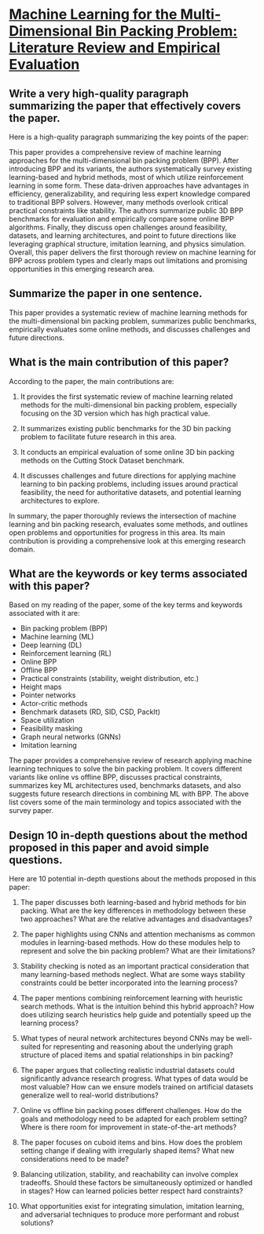 # [Machine Learning for the Multi-Dimensional Bin Packing Problem:   Literature Review and Empirical Evaluation](https://arxiv.org/abs/2312.08103)

## Write a very high-quality paragraph summarizing the paper that effectively covers the paper.

 Here is a high-quality paragraph summarizing the key points of the paper:

This paper provides a comprehensive review of machine learning approaches for the multi-dimensional bin packing problem (BPP). After introducing BPP and its variants, the authors systematically survey existing learning-based and hybrid methods, most of which utilize reinforcement learning in some form. These data-driven approaches have advantages in efficiency, generalizability, and requiring less expert knowledge compared to traditional BPP solvers. However, many methods overlook critical practical constraints like stability. The authors summarize public 3D BPP benchmarks for evaluation and empirically compare some online BPP algorithms. Finally, they discuss open challenges around feasibility, datasets, and learning architectures, and point to future directions like leveraging graphical structure, imitation learning, and physics simulation. Overall, this paper delivers the first thorough review on machine learning for BPP across problem types and clearly maps out limitations and promising opportunities in this emerging research area.


## Summarize the paper in one sentence.

 This paper provides a systematic review of machine learning methods for the multi-dimensional bin packing problem, summarizes public benchmarks, empirically evaluates some online methods, and discusses challenges and future directions.


## What is the main contribution of this paper?

 According to the paper, the main contributions are:

1) It provides the first systematic review of machine learning related methods for the multi-dimensional bin packing problem, especially focusing on the 3D version which has high practical value. 

2) It summarizes existing public benchmarks for the 3D bin packing problem to facilitate future research in this area.

3) It conducts an empirical evaluation of some online 3D bin packing methods on the Cutting Stock Dataset benchmark.

4) It discusses challenges and future directions for applying machine learning to bin packing problems, including issues around practical feasibility, the need for authoritative datasets, and potential learning architectures to explore.

In summary, the paper thoroughly reviews the intersection of machine learning and bin packing research, evaluates some methods, and outlines open problems and opportunities for progress in this area. Its main contribution is providing a comprehensive look at this emerging research domain.


## What are the keywords or key terms associated with this paper?

 Based on my reading of the paper, some of the key terms and keywords associated with it are:

- Bin packing problem (BPP)
- Machine learning (ML)
- Deep learning (DL)
- Reinforcement learning (RL)
- Online BPP
- Offline BPP 
- Practical constraints (stability, weight distribution, etc.)
- Height maps
- Pointer networks
- Actor-critic methods
- Benchmark datasets (RD, SID, CSD, PackIt)
- Space utilization
- Feasibility masking
- Graph neural networks (GNNs)
- Imitation learning

The paper provides a comprehensive review of research applying machine learning techniques to solve the bin packing problem. It covers different variants like online vs offline BPP, discusses practical constraints, summarizes key ML architectures used, benchmarks datasets, and also suggests future research directions in combining ML with BPP. The above list covers some of the main terminology and topics associated with the survey paper.


## Design 10 in-depth questions about the method proposed in this paper and avoid simple questions.

 Here are 10 potential in-depth questions about the methods proposed in this paper:

1) The paper discusses both learning-based and hybrid methods for bin packing. What are the key differences in methodology between these two approaches? What are the relative advantages and disadvantages?

2) The paper highlights using CNNs and attention mechanisms as common modules in learning-based methods. How do these modules help to represent and solve the bin packing problem? What are their limitations?

3) Stability checking is noted as an important practical consideration that many learning-based methods neglect. What are some ways stability constraints could be better incorporated into the learning process?

4) The paper mentions combining reinforcement learning with heuristic search methods. What is the intuition behind this hybrid approach? How does utilizing search heuristics help guide and potentially speed up the learning process?

5) What types of neural network architectures beyond CNNs may be well-suited for representing and reasoning about the underlying graph structure of placed items and spatial relationships in bin packing? 

6) The paper argues that collecting realistic industrial datasets could significantly advance research progress. What types of data would be most valuable? How can we ensure models trained on artificial datasets generalize well to real-world distributions?

7) Online vs offline bin packing poses different challenges. How do the goals and methodology need to be adapted for each problem setting? Where is there room for improvement in state-of-the-art methods?

8) The paper focuses on cuboid items and bins. How does the problem setting change if dealing with irregularly shaped items? What new considerations need to be made?

9) Balancing utilization, stability, and reachability can involve complex tradeoffs. Should these factors be simultaneously optimized or handled in stages? How can learned policies better respect hard constraints?  

10) What opportunities exist for integrating simulation, imitation learning, and adversarial techniques to produce more performant and robust solutions?
